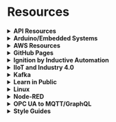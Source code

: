 # Resources

<details>
 <summary><strong>API Resources</strong></summary>
 <ul>
  <li><a href="https://youtu.be/GZvSYJDk-us">freeCodeCamp - What is an API</a></li>
  <li><a href="https://youtu.be/41NOoEz3Tzc">freeCodeCamp - Webhooks for Beginners</a></li>
  <li><a href="https://youtu.be/ed8SzALpx1Q">freeCodeCamp - GraphQL Full Course</a></li>
  <li><a href="https://www.howtographql.com/">How to GraphQL</a></li>
  <li><a href="https://forum.inductiveautomation.com/t/designing-in-restful-web-service/44461/2">Designing in RESTful web service</a></li>
  <li><a href="https://restfulapi.net/security-essentials/">REST API Security Essentials</a></li>
  <li><a href="https://betterprogramming.pub/how-to-expose-your-local-host-url-as-a-public-url-30ea4ff79c0e">How To Expose Your Local Host URL as a Public URL</a></li>
 </ul>
</details>

<details>
 <summary><strong>Arduino/Embedded Systems</strong></summary>
 <ul>
  <li><a href="https://www.airpair.com/arduino/posts/machine-automation-with-arduino">Arduino Tutorial: Machine Automation with Arduino</a></li>
  
  * [Containers](https://www.cplusplus.com/reference/stl/)
  * [ArduinoLog - C++ Log library for Arduino devices](https://github.com/thijse/Arduino-Log)
  
  <li><a href="https://docs.platformio.org/en/latest//integration/ide/pioide.html?utm_source=platformio&utm_medium=piohome">PlatformIO IDE - Getting Started</a></li>
  <li><a href="https://www.youtube.com/watch?v=0poh_2rBq7E">PlatformIO for Arduino, ESP8266, and ESP32 Tutorial</a></li>
  <li><a href="https://www.amazon.ca/Making-Embedded-Systems-Patterns-Software-ebook/dp/B005ZTO0LG/ref=tmm_kin_swatch_0?_encoding=UTF8&qid=1636476028&sr=1-1">Making Embedded Systems - Book</a></li>
  <li><a href="https://www.controllino.com/">Controllino</a></li>
  <li><a href="https://www.automationdirect.com/adc/shopping/catalog/programmable_controllers/open_source_controllers_(arduino-compatible)/productivityopen_(arduino-compatible)#sort=undefined%20asc&start=0">ProductivityOpen Controllers</a></li>
  <li><a href="https://accautomation.ca/series/productivity-open-arduino-compatible-industrial-controller/">Productivity Open - ACC Automation Series</a></li>
  <li><a href="https://community.automationdirect.com/s/topic/0TO3u0000009OgnGAE/p1am100">P1AM-100 Forum</a></li>
  <li><a href="https://facts-engineering.github.io/">P1AM - Facts Engineering Page</a></li>
  <li><a href="https://github.com/facts-engineering/P1AM">GitHub - P1AM - Facts Engineer</a></li>
  <li><a href="https://embeddedartistry.com/">embeddedartistry</a></li>
 </ul>
</details>

<details>
 <summary><strong>AWS Resources</strong></summary>
 <ul>
  <li><a href="https://explore.skillbuilder.aws/">AWS Skill Builder</a></li>
 </ul>
</details>

<details>
 <summary><strong>GitHub Pages</strong></summary>
 <ul>
  <li><a href="https://chadbaldwin.net/2021/03/14/how-to-build-a-sql-blog.html">Building a Free Blog with GitHub Pages in Minutes</a></li>
  <li><a href="https://github.com/utterance/utterances">Add comments to GitHub Pages using utterances</a></li>
  </ul>
</details>

<details>
 <summary><strong>Ignition by Inductive Automation</strong></summary>
 <ul>
  <li><a href="https://jarautomation.io/blog/posts/2021-01-25-modern-edge-architectures">Modern Edge Architectures</a></li>
  <li><a href="https://jarautomation.io/blog/posts/2019-06-09-public-facing-ignition/">Public Facing Ignition</a></li>
  <li><a href="https://jarautomation.io/blog/posts/2019-07-21-ignition-designer-with-socks/">Ignition Designer with Socks</a></li>
  <li><a href="https://s3.amazonaws.com/files.inductiveautomation.com/s3fs-production/test_folder/Ignition8-Deployment-BestPractices-06-30-21.pdf?VersionId=W07ZvLo._gn1RY8adu8BQplNX3zTN_HT">Ignition 8 Deployment Best Practices</a></li>
 </ul>
</details>

<details>
 <summary><strong>IIoT and Industry 4.0</strong></summary>
 <ul>
  <li><a href="https://www.iiot.university/mentorship-program">Industry 4.0 Mentorship Program</a></li>
  <li><a href="https://www.iiot.university/discord">Industry 4.0 Community Discord</a></li>
 </ul>
</details>

<details>
 <summary><strong>Kafka</strong></summary>
 <ul>
  <li><a href="https://www.youtube.com/watch?v=PzPXRmVHMxI">Apache Kafka in 5 minutes</a></li>
  <li><a href="https://www.youtube.com/watch?v=R873BlNVUB4&t=8s">Apache Kafka Crash Course</a></li>
  <li><a href="https://www.upsolver.com/blog/apache-kafka-use-cases-when-to-use-not">Apache Kafka Use Cases: When To Use It & When Not To</a></li>
  <li><a href="https://www.hivemq.com/blog/streaming-iot-data-and-mqtt-messages-to-apache-kafka/">Streaming IoT Data and MQTT to Kafka</a></li>
  <li><a href="https://www.hivemq.com/news/apache-kafka-iot-data-streams/">HiveMQ Solves the Challenge of Apache Kafka</a></li>
 </ul>
</details>

<details>
 <summary><strong>Learn in Public</strong></summary>
 <ul>
  <li><a href="https://www.swyx.io/learn-in-public/">Learn in Public</a></li>
  <li><a href="https://www.swyx.io/puwtpd/">Pick up What They Put Down</a></li>
 </ul>
</details>

<details>
 <summary><strong>Linux</strong></summary>
 <ul>
  <li><a href="https://www.digitalocean.com/community/tutorials/how-to-set-up-and-use-lxd-on-ubuntu-18-04">How to Set Up and Use LXD on Ubuntu 18.04</a></li>
 </ul>
</details>

<details>
 <summary><strong>Node-RED</strong></summary>
 <ul>
  <li><a href="https://youtube.com/playlist?list=PLKYvTRORAnx6a9tETvF95o35mykuysuOw">Opto 22 - Node-RED Tutorials</a></li>
  <li><a href="http://documents.opto22.com/2235_OptoTutorial_Publishing_to_MQTT.pdf">Opto 22 - Publishing to MQTT</a></li>
  <li><a href="https://nodered.org/docs/user-guide/editor/workspace/subflows">Node-RED - Subflows Guide</a></li>
  <li><a href="https://www.youtube.com/watch?v=zdDdBG_zuLU">Node-RED - Subflows Video</a></li>
  <li><a href="https://nodered.org/docs/api/admin/methods/">Node-RED - Admin API Methods</a></li>
 </ul>
</details>

<details>
 <summary><strong>OPC UA to MQTT/GraphQL</strong></summary>
 <ul>
  <li><a href="https://github.com/vogler75/automation-gateway">Frankenstein Automation Gateway</a></li>
  <li><a href="https://www.youtube.com/watch?v=3sw-6zmcNAQ">Rocworks - OPC UA to MQTT Demo</a></li>
  <li><a href="https://www.youtube.com/watch?v=QGAoshjhHDc">Rocworks - OPC UA to GraphQL Demo</a></li>
  <li><a href="https://github.com/joyja/tentacle">Tentacle - A nodejs industrial automation edge gateway with a GraphQL API</a></li>
 </ul>
</details>
 
<details>
 <summary><strong>Style Guides</strong></summary>
 <ul>
  <li><a href="https://google.github.io/styleguide/">Google Style Guides</a></li>
 </ul>
</details>
